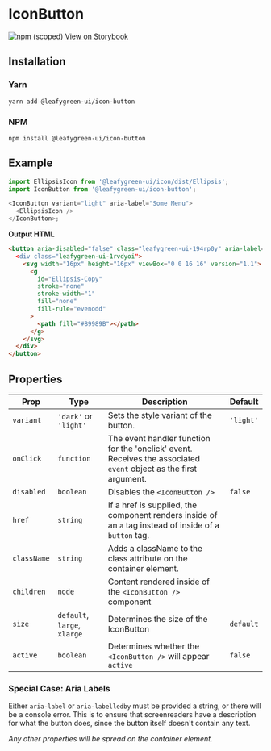 # IconButton

![npm (scoped)](https://img.shields.io/npm/v/@leafygreen-ui/icon-button.svg)
[View on Storybook](https://mongodb.github.io/leafygreen-ui/?path=/story/iconbutton--default)

## Installation

### Yarn

```shell
yarn add @leafygreen-ui/icon-button
```

### NPM

```shell
npm install @leafygreen-ui/icon-button
```

## Example

```js
import EllipsisIcon from '@leafygreen-ui/icon/dist/Ellipsis';
import IconButton from '@leafygreen-ui/icon-button';

<IconButton variant="light" aria-label="Some Menu">
  <EllipsisIcon />
</IconButton>;
```

**Output HTML**

```html
<button aria-disabled="false" class="leafygreen-ui-194rp0y" aria-label="Some Menu>
  <div class="leafygreen-ui-1rvdyoi">
    <svg width="16px" height="16px" viewBox="0 0 16 16" version="1.1">
      <g
        id="Ellipsis-Copy"
        stroke="none"
        stroke-width="1"
        fill="none"
        fill-rule="evenodd"
      >
        <path fill="#89989B"></path>
      </g>
    </svg>
  </div>
</button>
```

## Properties

| Prop        | Type                         | Description                                                                                                       | Default   |
| ----------- | ---------------------------- | ----------------------------------------------------------------------------------------------------------------- | --------- |
| `variant`   | `'dark'` or `'light'`        | Sets the style variant of the button.                                                                             | `'light'` |
| `onClick`   | `function`                   | The event handler function for the 'onclick' event. Receives the associated `event` object as the first argument. |           |
| `disabled`  | `boolean`                    | Disables the `<IconButton />`                                                                                     | `false`   |
| `href`      | `string`                     | If a href is supplied, the component renders inside of an `a` tag instead of inside of a `button` tag.            |           |
| `className` | `string`                     | Adds a className to the class attribute on the container element.                                                 |           |
| `children`  | `node`                       | Content rendered inside of the `<IconButton />` component                                                         |           |
| `size`      | `default`, `large`, `xlarge` | Determines the size of the IconButton                                                                             | `default` |
| `active`    | `boolean`                    | Determines whether the `<IconButton />` will appear `active`                                                      | `false`   |

### Special Case: Aria Labels

Either `aria-label` or `aria-labelledby` must be provided a string, or there will be a console error. This is to ensure that screenreaders have a description for what the button does, since the button itself doesn't contain any text.

_Any other properties will be spread on the container element._
